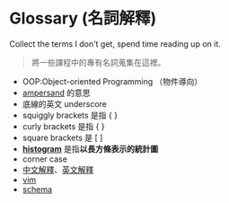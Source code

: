 # Glossary (名詞解釋)

Collect the terms I don't get, spend time reading up on it.
>將一些課程中的專有名詞蒐集在這裡。

* OOP:Object-oriented Programming （物件導向）
* [ampersand](https://www.google.com.tw/webhp?sourceid=chrome-instant&ion=1&espv=2&ie=UTF-8#q=ampersand) 的意思
* 底線的英文 underscore
* squiggly brackets 是指 { }
* curly brackets 是指 { }
* square brackets 是 \[ \]
* [**histogram**](https://tw.dictionary.yahoo.com/dictionary?p=histogram) 是指**以長方條表示的統計圖**
* corner case
 * [中文解釋](https://zh.wikipedia.org/wiki/邊角案例)、[英文解釋](https://en.wikipedia.org/wiki/Corner_case)
* [vim](https://www.zhihu.com/question/19870551)
* [schema](https://social.msdn.microsoft.com/Forums/zh-TW/dbe9c0b6-75c1-40ec-b98b-80e6d4082164/schema-?forum=240)
